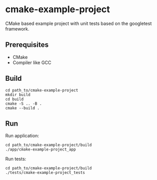 # cmake-example-project

CMake based example project with unit tests based on the googletest framework.

## Prerequisites

- CMake
- Compiler like GCC

## Build

  ```
  cd path_to/cmake-example-project
  mkdir build
  cd build
  cmake -S .. -B .
  cmake --build .
  ```

## Run

Run application:
  ```
  cd path_to/cmake-example-project/build
  ./app/cmake-example-project_app
  ```

Run tests:
```
cd path_to/cmake-example-project/build
./tests/cmake-example-project_tests
```
